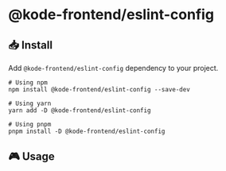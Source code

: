 # @kode-frontend/eslint-config

## 📥 Install

Add `@kode-frontend/eslint-config` dependency to your project.

```shell
# Using npm
npm install @kode-frontend/eslint-config --save-dev

# Using yarn
yarn add -D @kode-frontend/eslint-config

# Using pnpm
pnpm install -D @kode-frontend/eslint-config
```

## 🎮 Usage
